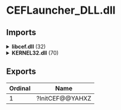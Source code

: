 # CEFLauncher_DLL.dll

## Imports

<details><summary><b>libcef.dll</b> (32)</summary><p>

| Ordinal | Name |
| ------- | ---- |
| 0 | cef_string_list_size |
| 0 | cef_string_list_value |
| 0 | cef_string_list_append |
| 0 | cef_string_map_size |
| 0 | cef_string_map_key |
| 0 | cef_string_map_value |
| 0 | cef_string_map_append |
| 0 | cef_string_multimap_size |
| 0 | cef_string_multimap_key |
| 0 | cef_string_multimap_value |
| 0 | cef_string_multimap_append |
| 0 | cef_string_map_alloc |
| 0 | cef_string_map_free |
| 0 | cef_string_list_clear |
| 0 | cef_string_multimap_alloc |
| 0 | cef_string_multimap_free |
| 0 | cef_api_hash |
| 0 | cef_execute_process |
| 0 | cef_v8value_create_function |
| 0 | cef_v8value_create_object |
| 0 | cef_string_list_free |
| 0 | cef_string_list_alloc |
| 0 | cef_process_message_create |
| 0 | cef_string_userfree_utf16_free |
| 0 | cef_string_utf16_set |
| 0 | cef_log |
| 0 | cef_string_utf16_cmp |
| 0 | cef_string_utf16_to_utf8 |
| 0 | cef_string_utf8_to_utf16 |
| 0 | cef_string_utf16_clear |
| 0 | cef_string_utf8_clear |
| 0 | cef_get_min_log_level |

</p></details>
<details><summary><b>KERNEL32.dll</b> (70)</summary><p>

| Ordinal | Name |
| ------- | ---- |
| 1553 | WriteConsoleW |
| 134 | CloseHandle |
| 508 | GetConsoleMode |
| 203 | CreateFileW |
| 628 | GetModuleFileNameW |
| 632 | GetModuleHandleW |
| 1294 | SetDllDirectoryW |
| 490 | GetConsoleCP |
| 1554 | WriteFile |
| 415 | FlushFileBuffers |
| 846 | HeapSize |
| 1354 | SetStdHandle |
| 1315 | SetFilePointerEx |
| 692 | GetProcessHeap |
| 426 | FreeEnvironmentStringsW |
| 567 | GetEnvironmentStringsW |
| 471 | GetCommandLineW |
| 470 | GetCommandLineA |
| 663 | GetOEMCP |
| 434 | GetACP |
| 907 | IsValidCodePage |
| 396 | FindNextFileW |
| 379 | FindFirstFileExW |
| 373 | FindClose |
| 844 | HeapReAlloc |
| 340 | EnumSystemLocalesW |
| 786 | GetUserDefaultLCID |
| 909 | IsValidLocale |
| 590 | GetFileType |
| 722 | GetStdHandle |
| 841 | HeapFree |
| 837 | HeapAlloc |
| 631 | GetModuleHandleExW |
| 350 | ExitProcess |
| 963 | LoadLibraryExW |
| 427 | FreeLibrary |
| 876 | InterlockedFlushSList |
| 1235 | RtlUnwind |
| 1122 | RaiseException |
| 867 | InitializeSListHead |
| 540 | GetCurrentThreadId |
| 536 | GetCurrentProcessId |
| 1101 | QueryPerformanceCounter |
| 1420 | TerminateProcess |
| 535 | GetCurrentProcess |
| 720 | GetStartupInfoW |
| 1389 | SetUnhandledExceptionFilter |
| 1453 | UnhandledExceptionFilter |
| 895 | IsDebuggerPresent |
| 902 | IsProcessorFeaturePresent |
| 449 | GetCPInfo |
| 727 | GetStringTypeW |
| 613 | GetLocaleInfoW |
| 945 | LCMapStringW |
| 686 | GetProcAddress |
| 745 | GetSystemTimeAsFileTime |
| 1439 | TlsFree |
| 1441 | TlsSetValue |
| 1440 | TlsGetValue |
| 1438 | TlsAlloc |
| 863 | InitializeCriticalSectionAndSpinCount |
| 1007 | MultiByteToWideChar |
| 272 | DeleteCriticalSection |
| 957 | LeaveCriticalSection |
| 305 | EnterCriticalSection |
| 265 | DecodePointer |
| 301 | EncodePointer |
| 1534 | WideCharToMultiByte |
| 1330 | SetLastError |
| 609 | GetLastError |

</p></details>

## Exports


| Ordinal | Name |
| ------- | ---- |
| 1 | ?InitCEF@@YAHXZ |

</p></details>
